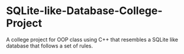 # SQLite-like-Database-College-Project
A college project for OOP class using C++ that resembles a SQLite like database that follows a set of rules.
